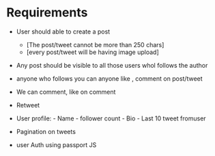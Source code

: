 # Requirements

- User should able to create a post
    - [The post/tweet cannot be more than 250 chars]
    - [every post/tweet will be having image upload]

- Any post should be visible to all those users whol follows the author
- anyone who follows you can anyone like , comment on post/tweet
- We can comment, like on comment
- Retweet

- User profile:
        - Name
        - follower count
        - Bio
        - Last 10 tweet fromuser

- Pagination on tweets
- user Auth using passport JS